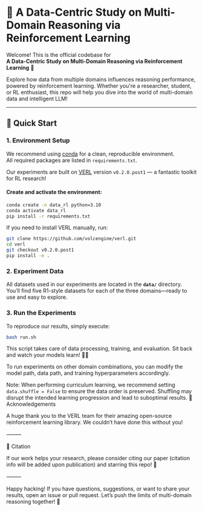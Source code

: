 # 🧩 A Data-Centric Study on Multi-Domain Reasoning via Reinforcement Learning

Welcome! This is the official codebase for  
**A Data-Centric Study on Multi-Domain Reasoning via Reinforcement Learning** 🎉

Explore how data from multiple domains influences reasoning performance, powered by reinforcement learning. Whether you're a researcher, student, or RL enthusiast, this repo will help you dive into the world of multi-domain data and intelligent LLM!

---

## 🚀 Quick Start

### 1. Environment Setup

We recommend using [conda](https://docs.conda.io/en/latest/) for a clean, reproducible environment.  
All required packages are listed in `requirements.txt`.

Our experiments are built on [VERL](https://github.com/volcengine/verl/tree/v0.2.0.post1) version `v0.2.0.post1` — a fantastic toolkit for RL research!

#### Create and activate the environment:

```bash
conda create -n data_rl python=3.10
conda activate data_rl
pip install -r requirements.txt
```
If you need to install VERL manually, run:
```bash
git clone https://github.com/volcengine/verl.git
cd verl
git checkout v0.2.0.post1
pip install -e .
```

### 2. Experiment Data

All datasets used in our experiments are located in the **`data/`** directory.
You’ll find five R1-style datasets for each of the three domains—ready to use and easy to explore.

### 3. Run the Experiments

To reproduce our results, simply execute:
```bash
bash run.sh
```
This script takes care of data processing, training, and evaluation.
Sit back and watch your models learn! 🤖✨

To run experiments on other domain combinations, you can modify the model path, data path, and training hyperparameters accordingly.

Note:
When performing curriculum learning, we recommend setting `data.shuffle = False` to ensure the data order is preserved.
Shuffling may disrupt the intended learning progression and lead to suboptimal results.
🙏 Acknowledgements

A huge thank you to the VERL team for their amazing open-source reinforcement learning library.
We couldn’t have done this without you!

⸻

📢 Citation

If our work helps your research, please consider citing our paper (citation info will be added upon publication) and starring this repo! 🌟

⸻

Happy hacking!
If you have questions, suggestions, or want to share your results, open an issue or pull request.
Let’s push the limits of multi-domain reasoning together! 🚀

